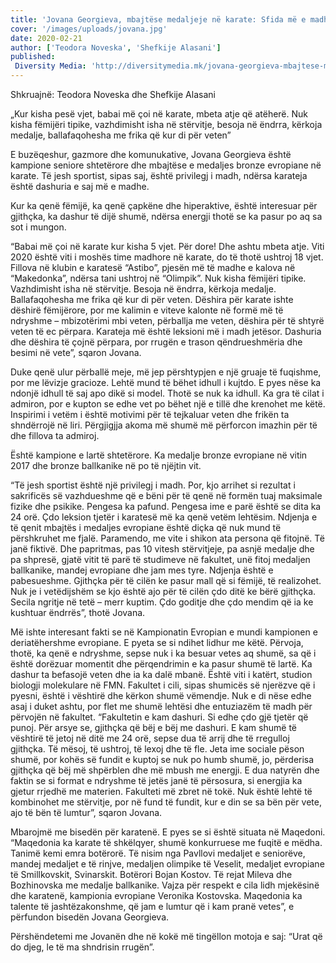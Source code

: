 ```yaml
---
title: 'Jovana Georgieva, mbajtëse medaljeje në karate: Sfida më e madhe është që frika të shndërrohet në liri'
cover: '/images/uploads/jovana.jpg'
date: 2020-02-21
author: ['Teodora Noveska', 'Shefkije Alasani']
published:
 Diversity Media: 'http://diversitymedia.mk/jovana-georgieva-mbajtese-medaljeje-ne-karate-sfida-me-e-madhe-eshte-qe-frika-te-shnderrohet-ne-liri/'
---
```


Shkruajnë: Teodora Noveska dhe Shefkije Alasani

„Kur kisha pesë vjet, babai më çoi në karate, mbeta atje që atëherë. Nuk kisha fëmijëri tipike, vazhdimisht isha në stërvitje, besoja në ëndrra, kërkoja medalje, ballafaqohesha me frika që kur di për veten”

E buzëqeshur, gazmore dhe komunukative, Jovana Georgieva është kampione seniore shtetërore dhe mbajtëse e medaljes bronze evropiane në karate. Të jesh sportist, sipas saj, është privilegj i madh, ndërsa karateja është dashuria e saj më e madhe.

Kur ka qenë fëmijë, ka qenë çapkëne dhe hiperaktive, është interesuar për gjithçka, ka dashur të dijë shumë, ndërsa energji thotë se ka pasur po aq sa sot i mungon.

“Babai më çoi në karate kur kisha 5 vjet. Për dore! Dhe ashtu mbeta atje. Viti 2020 është viti i moshës time madhore në karate, do të thotë ushtroj 18 vjet. Fillova në klubin e karatesë “Astibo”, pjesën më të madhe e kalova në “Makedonka”, ndërsa tani ushtroj në “Olimpik”. Nuk kisha fëmijëri tipike. Vazhdimisht isha në stërvitje. Besoja në ëndrra, kërkoja medalje. Ballafaqohesha me frika që kur di për veten. Dëshira për karate ishte dëshirë fëmijërore, por me kalimin e viteve kalonte në formë më të ndryshme – mbizotërimi mbi veten, përballja me veten, dëshira për të shtyrë veten të ec përpara. Karateja më është leksioni më i madh jetësor. Dashuria dhe dëshira të çojnë përpara, por rrugën e trason qëndrueshmëria dhe besimi në vete”, sqaron Jovana.

Duke qenë ulur përballë meje, më jep përshtypjen e një gruaje të fuqishme, por me lëvizje gracioze. Lehtë mund të bëhet idhull i kujtdo. E pyes nëse ka ndonjë idhull të saj apo dikë si model. Thotë se nuk ka idhull. Ka gra të cilat i admiron, por e kupton se edhe vet po bëhet një e tillë dhe krenohet me këtë. Inspirimi i vetëm i është motivimi për të tejkaluar veten dhe frikën ta shndërrojë në liri. Përgjigjja akoma më shumë më përforcon imazhin për të dhe fillova ta admiroj.

Është kampione e lartë shtetërore. Ka medalje bronze evropiane në vitin 2017 dhe bronze ballkanike në po të njëjtin vit.

“Të jesh sportist është një privilegj i madh. Por, kjo arrihet si rezultat i sakrificës së vazhdueshme që e bëni për të qenë në formën tuaj maksimale fizike dhe psikike. Pengesa ka pafund. Pengesa ime e parë është se dita ka 24 orë. Çdo leksion tjetër i karatesë më ka qenë vetëm lehtësim. Ndjenja e të qenit mbajtës i medaljes evropiane është diçka që nuk mund të përshkruhet me fjalë. Paramendo, me vite i shikon ata persona që fitojnë. Të janë fiktivë. Dhe papritmas, pas 10 vitesh stërvitjeje, pa asnjë medalje dhe pa shpresë, gjatë vitit të parë të studimeve në fakultet, unë fitoj medaljen ballkanike, mandej evropiane dhe jam mes tyre. Ndjenja është e pabesueshme. Gjithçka për të cilën ke pasur mall që si fëmijë, të realizohet. Nuk je i vetëdijshëm se kjo është ajo për të cilën çdo ditë ke bërë gjithçka. Secila ngritje në tetë – merr kuptim. Çdo goditje dhe çdo mendim që ia ke kushtuar ëndrrës”, thotë Jovana.

Më ishte interesant fakti se në Kampionatin Evropian e mundi kampionen e deriatëhershme evropiane. E pyeta se si ndihet lidhur me këtë. Përvoja, thotë, ka qenë e ndryshme, sepse nuk i ka besuar vetes aq shumë, sa që i është dorëzuar momentit dhe përqendrimin e ka pasur shumë të lartë. Ka dashur ta befasojë veten dhe ia ka dalë mbanë.
Është viti i katërt, studion biologji molekulare në FMN. Fakultet i cili, sipas shumicës së njerëzve që i pyesni, është i vështirë dhe kërkon shumë vëmendje. Nuk e di nëse edhe asaj i duket ashtu, por flet me shumë lehtësi dhe entuziazëm të madh për përvojën në fakultet.
“Fakultetin e kam dashuri. Si edhe çdo gjë tjetër që punoj. Për arsye se, gjithçka që bëj e bëj me dashuri. E kam shumë të vështirë të jetoj në ditë me 24 orë, sepse dua të arrij dhe të rregulloj gjithçka. Të mësoj, të ushtroj, të lexoj dhe të fle. Jeta ime sociale pëson shumë, por kohës së fundit e kuptoj se nuk po humb shumë, jo, përderisa gjithçka që bëj më shpërblen dhe më mbush me energji. E dua natyrën dhe faktin se si format e ndryshme të jetës janë të përsosura, si energjia ka gjetur rrjedhë me materien. Fakulteti më zbret në tokë. Nuk është lehtë të kombinohet me stërvitje, por në fund të fundit, kur e din se sa bën për vete, ajo të bën të lumtur”, sqaron Jovana.

Mbarojmë me bisedën për karatenë. E pyes se si është situata në Maqedoni.
“Maqedonia ka karate të shkëlqyer, shumë konkurruese me fuqitë e mëdha. Tanimë kemi emra botërorë. Të nisim nga Pavllovi medaljet e seniorëve, mandej medaljet e të rinjve, medaljen olimpike të Veselit, medaljet evropiane të Smillkovskit, Svinarskit. Botërori Bojan Kostov. Të rejat Mileva dhe Bozhinovska me medalje ballkanike. Vajza për respekt e cila lidh mjekësinë dhe karatenë, kampionia evropiane Veronika Kostovska. Maqedonia ka talente të jashtëzakonshme, që jam e lumtur që i kam pranë vetes”, e përfundon bisedën Jovana Georgieva.

Përshëndetemi me Jovanën dhe në kokë më tingëllon motoja e saj: “Urat që do djeg, le të ma shndrisin rrugën”.
